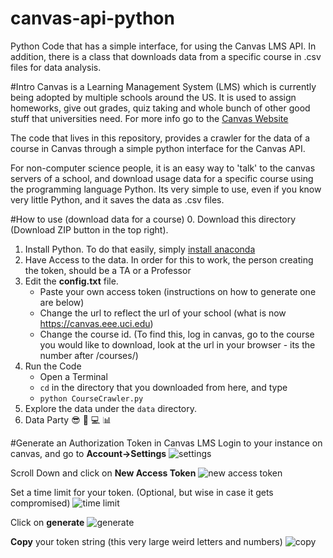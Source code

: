 # canvas-api-python
Python Code that has a simple interface, for using the Canvas LMS API. In addition, there is a class that downloads data from a specific course in .csv files for data analysis. 

#Intro
Canvas is a Learning Management System (LMS) which is currently being adopted by multiple schools around the US. It is used to assign homeworks, give out grades, quiz taking and whole bunch of other good stuff that universities need. For more info go to the [Canvas Website](https://www.canvaslms.com)


The code that lives in this repository, provides a crawler for the data of a course in Canvas through a simple python interface for the Canvas API. 

For non-computer science people, it is an easy way to 'talk' to the canvas servers of a school, and download usage data for a specific course using the programming language Python. Its very simple to use, even if you know very little Python, and it saves the data as .csv files. 



#How to use (download data for a course)
0. Download this directory (Download ZIP button in the top right).
1. Install Python. To do that easily, simply [install anaconda](https://docs.continuum.io/anaconda/install)
1. Have Access to the data. In order for this to work, the person creating the token, should be a TA or a Professor
3. Edit the **config.txt** file. 
	* Paste your own access token (instructions on how to generate one are below)
	* Change the url to reflect the url of your school (what is now https://canvas.eee.uci.edu)
	* Change the course id. (To find this, log in canvas, go to the course you would like to download, look at the url in your browser - its the number after /courses/)
4. Run the Code
	* Open a Terminal 
	* `cd` in the directory that you downloaded from here, and type
	* `python CourseCrawler.py`
5. Explore the data under the `data` directory. 
6. Data Party :sunglasses: :musical_note: :computer: :bar_chart: 


#Generate an Authorization Token in Canvas LMS
Login to your instance on canvas, and go to **Account->Settings**
![settings](https://cloud.githubusercontent.com/assets/7371615/15256237/78e775f2-18f5-11e6-9b19-14c300489b28.png)

Scroll Down and click on **New Access Token**
![new access token](https://cloud.githubusercontent.com/assets/7371615/15256240/78e86138-18f5-11e6-8720-5e60e6dfc050.png)

Set a time limit for your token. (Optional, but wise in case it gets compromised)
![time limit](https://cloud.githubusercontent.com/assets/7371615/15256239/78e7cbb0-18f5-11e6-8cc4-375f288be5e2.png)

Click on **generate**
![generate](https://cloud.githubusercontent.com/assets/7371615/15256238/78e7bad0-18f5-11e6-84d8-e486716c43cc.png)

**Copy** your token string (this very large weird letters and numbers)
![copy](https://cloud.githubusercontent.com/assets/7371615/15256236/78cdd4bc-18f5-11e6-9fe6-c0d5fb40290f.png)

